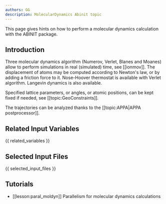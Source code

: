 ```yaml
---
authors: GG
description: MolecularDynamics Abinit topic
---
```


This page gives hints on how to perform a molecular dynamics calculation with the ABINIT package.

## Introduction

Three molecular dynamics algorithm (Numerov, Verlet, Blanes and Moanes) allow
to perform simulations in real (simulated) time, see [[ionmov]]. The
displacement of atoms may be computed according to Newton's law, or by adding
a friction force to it. Nose-Hoover thermostat is available with Verlet
algorithm. Langevin dynamics is also available.

Specified lattice parameters, or angles, or atomic positions, can be kept
fixed if needed, see [[topic:GeoConstraints]].

The trajectories can be analyzed thanks to the [[topic:APPA|APPA postprocessor]].


## Related Input Variables

{{ related_variables }}

## Selected Input Files

{{ selected_input_files }}

## Tutorials

* [[lesson:paral_moldyn]] Parallelism for molecular dynamics calculations

